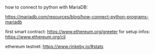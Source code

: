 how to connect to python with MariaDB:

https://mariadb.com/resources/blog/how-connect-python-programs-mariadb

first smart contract: https://www.ethereum.org/greeter
	for setup infos: https://www.ethereum.org/cli

ethereum testnet: https://www.rinkeby.io/#stats
